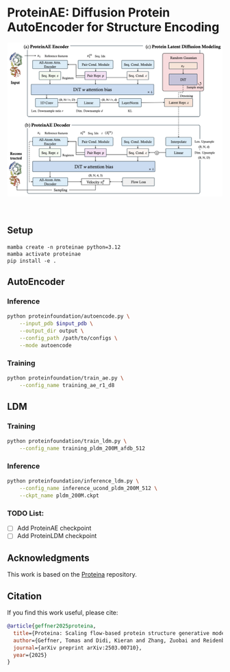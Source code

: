 # ProteinAE: Diffusion Protein AutoEncoder for Structure Encoding


<div align="center">
    <img width="600" alt="teaser" src="assets/overview.png"/>
</div>

<br>
<br>

## Setup
```
mamba create -n proteinae python=3.12
mamba activate proteinae
pip install -e .
```

## AutoEncoder

### Inference

```bash
python proteinfoundation/autoencode.py \
    --input_pdb $input_pdb \
    --output_dir output \
    --config_path /path/to/configs \
    --mode autoencode
```

### Training

```bash
python proteinfoundation/train_ae.py \
    --config_name training_ae_r1_d8
```


## LDM

### Training

```bash
python proteinfoundation/train_ldm.py \
    --config_name training_pldm_200M_afdb_512
```

### Inference

```bash
python proteinfoundation/inference_ldm.py \
    --config_name inference_ucond_pldm_200M_512 \
    --ckpt_name pldm_200M.ckpt
```

### TODO List:
- [ ] Add ProteinAE checkpoint
- [ ] Add ProteinLDM checkpoint

## Acknowledgments

This work is based on the [Proteina](https://github.com/NVIDIA-Digital-Bio/proteina) repository.

## Citation

If you find this work useful, please cite:

```bibtex
@article{geffner2025proteina,
  title={Proteina: Scaling flow-based protein structure generative models},
  author={Geffner, Tomas and Didi, Kieran and Zhang, Zuobai and Reidenbach, Danny and Cao, Zhonglin and Yim, Jason and Geiger, Mario and Dallago, Christian and Kucukbenli, Emine and Vahdat, Arash and others},
  journal={arXiv preprint arXiv:2503.00710},
  year={2025}
}
```